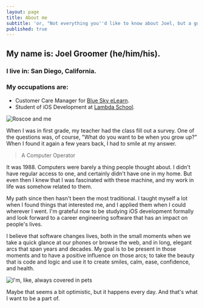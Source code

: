 ```yaml
---
layout: page
title: About me
subtitle: 'or, "Not everything you''d like to know about Joel, but a good place to start"'
published: true
---
```


## My name is: Joel Groomer (he/him/his).
### I live in: San Diego, California.
### My occupations are:
- Customer Care Manager for [Blue Sky eLearn](https://www.blueskyelearn.com).
- Student of iOS Development at [Lambda School](https://www.lambdaschool.com).

![Roscoe and me]({{site.baseurl}}/img/RoscoeAndMe.png)

When I was in first grade, my teacher had the class fill out a survey. One of the questions was, of course, "What do you want to be when you grow up?" When I found it again a few years back, I had to smile at my answer. 

> A Computer Operator

It was 1988. Computers were barely a thing people thought about. I didn't have regular access to one, and certainly didn't have one in my home. But even then I knew that I was fascinated with these machine, and my work in life was somehow related to them.

My path since then hasn't been the most traditional. I taught myself a lot when I found things that interested me, and I applied them when I could wherever I went. I'm grateful now to be studying iOS development formally and look forward to a career engineering software that has an impact on people's lives.

I believe that software changes lives, both in the small moments when we take a quick glance at our phones or browse the web, and in long, elegant arcs that span years and decades. My goal is to be present in those moments and to have a positive influence on those arcs; to take the beauty that is code and logic and use it to create smiles, calm, ease, confidence, and health.

![I'm, like, always covered in pets]({{site.baseurl}}/img/IMG_7238.jpeg)

Maybe that seems a bit optimistic, but it happens every day. And that's what I want to be a part of.
